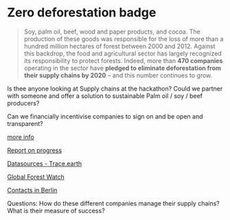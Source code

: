 # Zero deforestation badge

> Soy, palm oil, beef, wood and paper products, and cocoa. The production of these goods was responsible for the loss of more than a hundred million hectares of forest between 2000 and 2012. Against this backdrop, the food and agricultural sector has largely recognized its responsibility to protect forests. Indeed, more than **470 companies** operating in the sector have **pledged to eliminate deforestation from their supply chains by 2020** – and this number continues to grow.

Is thee anyone looking at Supply chains at the hackathon? Could we partner with someone and offer a solution to sustainable Palm oil / soy / beef producers?

Can we financially incentivise companies to sign on and be open and transparent?


[more info](https://climatefocus.com/publications/zero-deforestation-commodity-supply-chains-2020-are-we-winning)

[Report on progress](https://climatefocus.com/sites/default/files/20171106%20ISU%20Background%20Paper.pdf)

[Datasources - Trace.earth](https://trase.earth/)

[Global Forest Watch](https://www.globalforestwatch.org/)


[Contacts in Berlin](https://climatefocus.com/publications/zero-deforestation-commodity-supply-chains-2020-are-we-winning)

Questions:
How do these different companies manage their supply chains? 
What is their measure of success?
